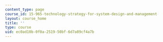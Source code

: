 ```yaml
---
content_type: page
course_id: 15-965-technology-strategy-for-system-design-and-management-spring-2009
layout: course_home
title: ''
type: course
uid: ec0ad10b-0f0a-2519-50bf-6d7a89cf4a7b
---
```


